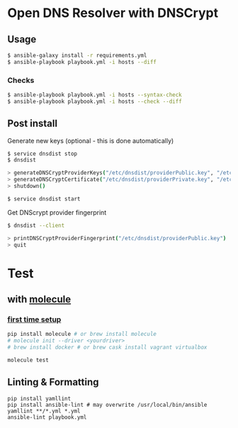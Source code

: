 # Open DNS Resolver with DNSCrypt

## Usage

```sh
$ ansible-galaxy install -r requirements.yml
$ ansible-playbook playbook.yml -i hosts --diff
```

### Checks
```sh
$ ansible-playbook playbook.yml -i hosts --syntax-check
$ ansible-playbook playbook.yml -i hosts --check --diff
```

## Post install

Generate new keys (optional - this is done automatically)

```sh
$ service dnsdist stop
$ dnsdist

> generateDNSCryptProviderKeys("/etc/dnsdist/providerPublic.key", "/etc/dnsdist/providerPrivate.key")
> generateDNSCryptCertificate("/etc/dnsdist/providerPrivate.key", "/etc/dnsdist/resolver.cert.0", "/etc/dnsdist/resolver.key.0", 0, os.time(), os.time()+(365*86400))
> shutdown()

$ service dnsdist start
```

Get DNScrypt provider fingerprint

```sh
$ dnsdist --client

> printDNSCryptProviderFingerprint("/etc/dnsdist/providerPublic.key")
> quit
```

# Test

## with [molecule](https://molecule.readthedocs.io/)

### [first time setup](https://molecule.readthedocs.io/en/master/usage.html)

```sh
pip install molecule # or brew install molecule
# molecule init --driver <yourdriver>
# brew install docker # or brew cask install vagrant virtualbox
```

```sh
molecule test
```

## Linting & Formatting

```
pip install yamllint 
pip install ansible-lint # may overwrite /usr/local/bin/ansible
yamllint **/*.yml *.yml
ansible-lint playbook.yml 
```

<!-- ## with docker

```sh
docker build -f docker/Dockerfile-ubuntu16.04 -t dns-ubuntu16.04 .
```
 -->

